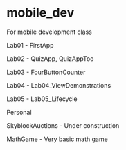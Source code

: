 # mobile_dev
For mobile development class

Lab01 - FirstApp

Lab02 - QuizApp, QuizAppToo

Lab03 - FourButtonCounter

Lab04 - Lab04_ViewDemonstrations

Lab05 - Lab05_Lifecycle

Personal

SkyblockAuctions - Under construction

MathGame - Very basic math game